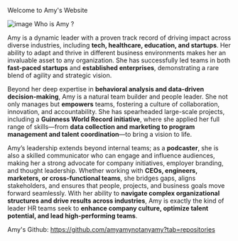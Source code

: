 Welcome to Amy's Website 

![image](https://github.com/user-attachments/assets/1cd46b0a-a825-4fd7-b371-ef332d34ec93)
 Who is Amy ? 
 
Amy is a dynamic leader with a proven track record of driving impact across diverse industries, including **tech, healthcare, education, and startups**. Her ability to adapt and thrive in different business environments makes her an invaluable asset to any organization. She has successfully led teams in both **fast-paced startups** and **established enterprises**, demonstrating a rare blend of agility and strategic vision.  

Beyond her deep expertise in **behavioral analysis and data-driven decision-making**, Amy is a natural team builder and people leader. She not only manages but **empowers** teams, fostering a culture of collaboration, innovation, and accountability. She has spearheaded large-scale projects, including a **Guinness World Record initiative**, where she applied her full range of skills—from **data collection and marketing to program management and talent coordination**—to bring a vision to life.  

Amy’s leadership extends beyond internal teams; as a **podcaster**, she is also a skilled communicator who can engage and influence audiences, making her a strong advocate for company initiatives, employer branding, and thought leadership. Whether working with **CEOs, engineers, marketers, or cross-functional teams**, she bridges gaps, aligns stakeholders, and ensures that people, projects, and business goals move forward seamlessly. With her ability to **navigate complex organizational structures and drive results across industries**, Amy is exactly the kind of leader HR teams seek to **enhance company culture, optimize talent potential, and lead high-performing teams**.


Amy's Github: 
https://github.com/amyamynotanyamy?tab=repositories
